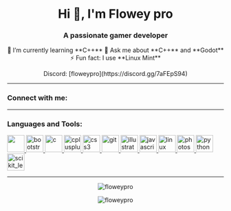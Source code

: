 <h1 align="center">Hi 👋, I'm Flowey pro</h1>
<h3 align="center">A passionate gamer developer</h3>

<p align="center">
  🌱 I’m currently learning **C++**  
  💬 Ask me about **C++** and **Godot**  
  ⚡ Fun fact: I use **Linux Mint**  
</p>

<p align="center">
  Discord: [floweypro](https://discord.gg/7aFEpS94)
</p>

---

<h3 align="left">Connect with me:</h3>
<p align="left">
  <!-- Add other social links here if you want -->
</p>

---

<h3 align="left">Languages and Tools:</h3>
<p align="left"> 
  <a href="https://www.gnu.org/software/bash/" target="_blank" rel="noreferrer">
    <img src="https://img.icons8.com/ios-filled/50/000000/terminal.png" width="40" height="40"/>
  </a> 
  <a href="https://getbootstrap.com" target="_blank" rel="noreferrer">
    <img src="https://img.icons8.com/ios-filled/50/000000/bootstrap.png" alt="bootstrap" width="40" height="40"/>
  </a> 
  <a href="https://www.cprogramming.com/" target="_blank" rel="noreferrer">
    <img src="https://img.icons8.com/ios-filled/50/000000/c-plus-plus.png" alt="c" width="40" height="40"/>
  </a> 
  <a href="https://www.w3schools.com/cpp/" target="_blank" rel="noreferrer">
    <img src="https://img.icons8.com/ios-filled/50/000000/c-plus-plus.png" alt="cplusplus" width="40" height="40"/>
  </a> 
  <a href="https://www.w3schools.com/css/" target="_blank" rel="noreferrer">
    <img src="https://img.icons8.com/ios-filled/50/000000/css3.png" alt="css3" width="40" height="40"/>
  </a> 
  <a href="https://git-scm.com/" target="_blank" rel="noreferrer">
    <img src="https://img.icons8.com/ios-filled/50/000000/git.png" alt="git" width="40" height="40"/>
  </a> 
  <a href="https://www.adobe.com/in/products/illustrator.html" target="_blank" rel="noreferrer">
    <img src="https://img.icons8.com/ios-filled/50/000000/adobe-illustrator.png" alt="illustrator" width="40" height="40"/>
  </a> 
  <a href="https://developer.mozilla.org/en-US/docs/Web/JavaScript" target="_blank" rel="noreferrer">
    <img src="https://img.icons8.com/ios-filled/50/000000/javascript.png" alt="javascript" width="40" height="40"/>
  </a> 
  <a href="https://www.linux.org/" target="_blank" rel="noreferrer">
    <img src="https://img.icons8.com/ios-filled/50/000000/linux.png" alt="linux" width="40" height="40"/>
  </a> 
  <a href="https://www.photoshop.com/en" target="_blank" rel="noreferrer">
    <img src="https://img.icons8.com/ios-filled/50/000000/adobe-photoshop.png" alt="photoshop" width="40" height="40"/>
  </a> 
  <a href="https://www.python.org" target="_blank" rel="noreferrer">
    <img src="https://img.icons8.com/ios-filled/50/000000/python.png" alt="python" width="40" height="40"/>
  </a> 
  <a href="https://scikit-learn.org/" target="_blank" rel="noreferrer">
    <img src="https://img.icons8.com/ios-filled/50/000000/scikit-learn.png" alt="scikit_learn" width="40" height="40"/>
  </a> 
</p>

---

<p align="center">
  <img src="https://github-readme-stats.vercel.app/api/top-langs?username=floweypro&show_icons=true&locale=en&layout=compact" alt="floweypro"/>
</p>

<p align="center">
  <img src="https://github-readme-streak-stats.herokuapp.com/?user=floweypro&" alt="floweypro"/>
</p>
